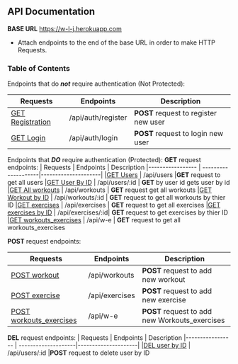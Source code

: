 ## API Documentation
**BASE URL** https://w-l-j.herokuapp.com
- Attach endpoints to the end of the base URL in order to make HTTP Requests.

### Table of Contents
Endpoints that do _**not**_ require authentication (Not Protected):

| Requests        | Endpoints          | Description
|-----------------|--------------------|--------------------|
|<a href="#register">GET Registration</a>  | /api/auth/register | <b>POST</b> request to register new user
|<a href="#login">GET Login</a>            | /api/auth/login|  <b>POST</b> request to login new user

Endpoints that **_DO_** require authentication (Protected):
<b>GET</b> request endpoints:
| Requests         | Endpoints | Description
|----------------- | --------------------|---------------------|
|<a href="#users">GET Users</a>                    | /api/users |<b>GET</b> request to get all users
|<a href="#userID">GET User By ID</a>              | /api/users/:id | <b>GET</b> by user id gets user by id
|<a href="#allWorkouts">GET All workouts</a>       | /api/workouts | <b>GET</b> request get all workouts
|<a href="#workoutID">GET Workout by ID</a>        | /api/workouts/:id | <b>GET</b> request to get all workouts by thier ID
|<a href="#exercises">GET exercises</a>            | /api/exercises | <b>GET</b> request to get all exercises
|<a href="#exercisesID">GET exercises by ID</a>    | /api/exercises/:id| <b>GET</b> request to get exercises by thier ID
|<a href="#userID">GET workouts_exercises</a>              | /api/w-e | <b>GET</b> request to get all workouts_exercises  

<b>POST</b> request endpoints:

| Requests         | Endpoints | Description
|----------------- | --------------------|---------------------|
|<a href="#users">POST workout</a>                    | /api/workouts |<b>POST</b> request to add new workout
|<a href="#userID">POST exercise</a>              | /api/exercises | <b>POST</b> request to add new exercise
|<a href="#allWorkouts">POST workouts_exercises</a>       | /api/w-e | <b>POST</b> request to add new Workouts_exercises

<b>DEL</b> request endpoints:
| Requests         | Endpoints | Description
|----------------- | --------------------|---------------------|
|<a href="#users">DEL user by ID</a>                    | /api/users/:id |<b>POST</b> request to delete user by ID



